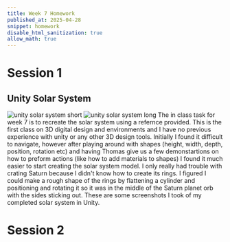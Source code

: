 ```yaml
---
title: Week 7 Homework
published_at: 2025-04-28
snippet: homework
disable_html_sanitization: true
allow_math: true
---
```


# Session 1
## Unity Solar System
![unity solar system short](unity_solarsystem_1.png)
![unity solar system long](unity_solarsystem_2.png)
The in class task for week 7 is to recreate the solar system using a refernce provided. This is the first  class on 3D digital design and environments and I have no previous experience with unity or any other 3D design tools. Initially I found it difficult to navigate, however after playing around with shapes (height, width, depth, position, rotation etc) and having Thomas give us a few demonstartions on how to preform actions (like how to add materials to shapes) I found it much easier to start creating the solar system model. 
I only really had trouble with crating Saturn because I didn't know how to create its rings. I figured I could make a rough shape of the rings by flattening a cylinder and positioning and rotating it so it was in the middle of the Saturn planet orb with the sides sticking out.
These are some screenshots I took of my completed solar system in Unity.

# Session 2
